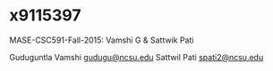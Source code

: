 # x9115397
MASE-CSC591-Fall-2015: Vamshi G &amp; Sattwik Pati

Guduguntla Vamshi <gudugu@ncsu.edu>
Sattwil Pati <spati2@ncsu.edu>
